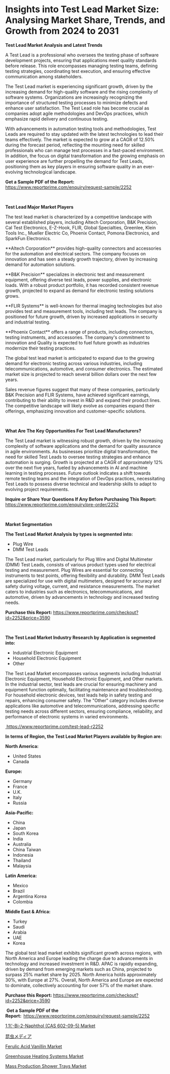 <p><h1>Insights into Test Lead Market Size: Analysing Market Share, Trends, and Growth from 2024 to 2031</h1></p><p><strong>Test Lead Market Analysis and Latest Trends</strong></p>
<p><p>A Test Lead is a professional who oversees the testing phase of software development projects, ensuring that applications meet quality standards before release. This role encompasses managing testing teams, defining testing strategies, coordinating test execution, and ensuring effective communication among stakeholders. </p><p>The Test Lead market is experiencing significant growth, driven by the increasing demand for high-quality software and the rising complexity of software systems. Organizations are increasingly recognizing the importance of structured testing processes to minimize defects and enhance user satisfaction. The Test Lead role has become crucial as companies adopt agile methodologies and DevOps practices, which emphasize rapid delivery and continuous testing.</p><p>With advancements in automation testing tools and methodologies, Test Leads are required to stay updated with the latest technologies to lead their teams effectively. The market is expected to grow at a CAGR of 12.50% during the forecast period, reflecting the mounting need for skilled professionals who can manage test processes in a fast-paced environment. In addition, the focus on digital transformation and the growing emphasis on user experience are further propelling the demand for Test Leads, positioning them as key players in ensuring software quality in an ever-evolving technological landscape.</p></p>
<p><strong>Get a Sample PDF of the Report:&nbsp;</strong> <a href="https://www.reportprime.com/enquiry/request-sample/2252">https://www.reportprime.com/enquiry/request-sample/2252</a></p>
<p>&nbsp;</p>
<p><strong>Test Lead Major Market Players</strong></p>
<p><p>The test lead market is characterized by a competitive landscape with several established players, including Altech Corporation, B&K Precision, Cal Test Electronics, E-Z-Hook, FLIR, Global Specialties, Greenlee, Klein Tools Inc., Mueller Electric Co, Phoenix Contact, Pomona Electronics, and SparkFun Electronics. </p><p>**Altech Corporation** provides high-quality connectors and accessories for the automation and electrical sectors. The company focuses on innovation and has seen a steady growth trajectory, driven by increasing demand for automation solutions. </p><p>**B&K Precision** specializes in electronic test and measurement equipment, offering diverse test leads, power supplies, and electronic loads. With a robust product portfolio, it has recorded consistent revenue growth, projected to expand as demand for electronic testing solutions grows.</p><p>**FLIR Systems** is well-known for thermal imaging technologies but also provides test and measurement tools, including test leads. The company is positioned for future growth, driven by increased applications in security and industrial testing.</p><p>**Phoenix Contact** offers a range of products, including connectors, testing instruments, and accessories. The company's commitment to innovation and Quality is expected to fuel future growth as industries modernize their testing practices.</p><p>The global test lead market is anticipated to expand due to the growing demand for electronic testing across various industries, including telecommunications, automotive, and consumer electronics. The estimated market size is projected to reach several billion dollars over the next few years. </p><p>Sales revenue figures suggest that many of these companies, particularly B&K Precision and FLIR Systems, have achieved significant earnings, contributing to their ability to invest in R&D and expand their product lines. The competitive landscape will likely evolve as companies expand their offerings, emphasizing innovation and customer-specific solutions.</p></p>
<p>&nbsp;</p>
<p><strong>What Are The Key Opportunities For Test Lead Manufacturers?</strong></p>
<p><p>The Test Lead market is witnessing robust growth, driven by the increasing complexity of software applications and the demand for quality assurance in agile environments. As businesses prioritize digital transformation, the need for skilled Test Leads to oversee testing strategies and enhance automation is surging. Growth is projected at a CAGR of approximately 12% over the next five years, fueled by advancements in AI and machine learning in testing processes. Future outlook indicates a shift towards remote testing teams and the integration of DevOps practices, necessitating Test Leads to possess diverse technical and leadership skills to adapt to evolving project requirements.</p></p>
<p><strong>Inquire or Share Your Questions If Any Before Purchasing This Report:</strong> <a href="https://www.reportprime.com/enquiry/pre-order/2252">https://www.reportprime.com/enquiry/pre-order/2252</a></p>
<p>&nbsp;</p>
<p><strong>Market Segmentation</strong></p>
<p><strong>The Test Lead Market Analysis by types is segmented into:</strong></p>
<p><ul><li>Plug Wire</li><li>DMM Test Leads</li></ul></p>
<p><p>The Test Lead market, particularly for Plug Wire and Digital Multimeter (DMM) Test Leads, consists of various product types used for electrical testing and measurement. Plug Wires are essential for connecting instruments to test points, offering flexibility and durability. DMM Test Leads are specialized for use with digital multimeters, designed for accuracy and safety during voltage, current, and resistance measurements. The market caters to industries such as electronics, telecommunications, and automotive, driven by advancements in technology and increased testing needs.</p></p>
<p><strong>Purchase this Report:&nbsp;</strong><a href="https://www.reportprime.com/checkout?id=2252&price=3590">https://www.reportprime.com/checkout?id=2252&price=3590</a></p>
<p>&nbsp;</p>
<p><strong>The Test Lead Market Industry Research by Application is segmented into:</strong></p>
<p><ul><li>Industrial Electronic Equipment</li><li>Household Electronic Equipment</li><li>Other</li></ul></p>
<p><p>The Test Lead Market encompasses various segments including Industrial Electronic Equipment, Household Electronic Equipment, and Other markets. In the industrial sector, test leads are crucial for ensuring machinery and equipment function optimally, facilitating maintenance and troubleshooting. For household electronic devices, test leads help in safety testing and repairs, enhancing consumer safety. The "Other" category includes diverse applications like automotive and telecommunications, addressing specific testing needs across different sectors, ensuring compliance, reliability, and performance of electronic systems in varied environments.</p></p>
<p><a href="https://www.reportprime.com/test-lead-r2252">&nbsp;https://www.reportprime.com/test-lead-r2252</a></p>
<p><strong>In terms of Region, the Test Lead Market Players available by Region are:</strong></p>
<p>
    <p> <strong> North America: </strong>
        <ul>
            <li>United States</li>
            <li>Canada</li>
        </ul>
        </p> 
    <p> <strong> Europe: </strong>
        <ul>
            <li>Germany</li>
            <li>France</li>
            <li>U.K.</li>
            <li>Italy</li>
            <li>Russia</li>
        </ul>
        </p> 
    <p> <strong> Asia-Pacific: </strong>
        <ul>
            <li>China</li>
            <li>Japan</li>
            <li>South Korea</li>
            <li>India</li>
            <li>Australia</li>
            <li>China Taiwan</li>
            <li>Indonesia</li>
            <li>Thailand</li>
            <li>Malaysia</li>
        </ul>
        </p> 
    <p> <strong> Latin America: </strong>
        <ul>
            <li>Mexico</li>
            <li>Brazil</li>
            <li>Argentina Korea</li>
            <li>Colombia</li>
        </ul>
        </p> 
    <p> <strong> Middle East & Africa: </strong>
        <ul>
            <li>Turkey</li>
            <li>Saudi</li>
            <li>Arabia</li>
            <li>UAE</li>
            <li>Korea</li>
        </ul>
    </p>
    </p>
<p><p>The global test lead market exhibits significant growth across regions, with North America and Europe leading the charge due to advancements in technology and increased investment in R&D. APAC is rapidly expanding, driven by demand from emerging markets such as China, projected to surpass 25% market share by 2025. North America holds approximately 30%, with Europe at 27%. Overall, North America and Europe are expected to dominate, collectively accounting for over 57% of the market share.</p></p>
<p><strong>Purchase this Report: </strong><a href="https://www.reportprime.com/checkout?id=2252&price=3590">https://www.reportprime.com/checkout?id=2252&price=3590</a></p>
<p>&nbsp;<strong>Get a Sample PDF of the Report:&nbsp;&nbsp;</strong><a href="https://www.reportprime.com/enquiry/request-sample/2252">https://www.reportprime.com/enquiry/request-sample/2252</a></p>
<p><strong></strong></p>
<p><p><a href="https://medium.com/@cukilcantik89/1-1-bi-2-naphthol-cas-602-09-5-market-size-share-trends-analysis-report-by-end-use-e288d4b4871e">1,1\'-Bi-2-Naphthol (CAS 602-09-5) Market</a></p><p><a href="https://medium.com/@rosaleen41t7a/%E8%99%AB%E3%83%A1%E3%83%87%E3%82%A3%E3%82%A2%E5%B8%82%E5%A0%B4%E3%81%AE%E4%B8%BB%E8%A6%81%E8%A6%81%E5%9B%A0%E3%81%AE%E5%88%86%E6%9E%90-2024%E5%B9%B4%E3%81%8B%E3%82%892031%E5%B9%B4%E3%81%BE%E3%81%A7%E3%81%AE%E5%B8%82%E5%A0%B4%E3%81%AE%E3%83%88%E3%83%AC%E3%83%B3%E3%83%89%E3%81%A8%E5%B0%86%E6%9D%A5%E3%81%AE%E5%B1%95%E6%9C%9B-069e30c2d627?postPublishedType=initial">昆虫メディア</a></p><p><a href="https://issuu.com/reportprime-2/docs/ferulic-acid-vanillin-market-size-2030.pptx">Ferulic Acid Vanillin Market</a></p><p><a href="https://www.linkedin.com/pulse/global-greenhouse-heating-systems-market-analysis-key-trends-lyhke?trackingId=LVsYybz5SvS92iIT4kHDlQ%3D%3D">Greenhouse Heating Systems Market</a></p><p><a href="https://medium.com/@fmetapro/mass-production-shower-trays-market-share-size-trends-industry-analysis-report-by-application-bf5fb1562a7d">Mass Production Shower Trays Market</a></p></p>
